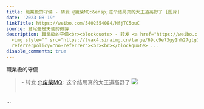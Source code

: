 ```yaml
---
title: 職業級的守備 - 转发 @废柴MQ:&ensp;这个结局真的太王道高野了 [图片]
date: '2023-08-19'
linkTitle: https://weibo.com/5402554084/NfjTC5ouC
source: 鷲尾醬是天使的微博
description: 職業級的守備<br><blockquote> - 转发 <a href="https://weibo.com/1775017587" target="_blank">@废柴MQ</a>: 这个结局真的太王道高野了
  <img style="" src="https://tvax4.sinaimg.cn/large/69cc9e73gy1hh27glg7p3g20ci06bhdt.gif"
  referrerpolicy="no-referrer"><br><br></blockquote> ...
disable_comments: true
---
```

職業級的守備<br><blockquote> - 转发 <a href="https://weibo.com/1775017587" target="_blank">@废柴MQ</a>: 这个结局真的太王道高野了 <img style="" src="https://tvax4.sinaimg.cn/large/69cc9e73gy1hh27glg7p3g20ci06bhdt.gif" referrerpolicy="no-referrer"><br><br></blockquote> ...